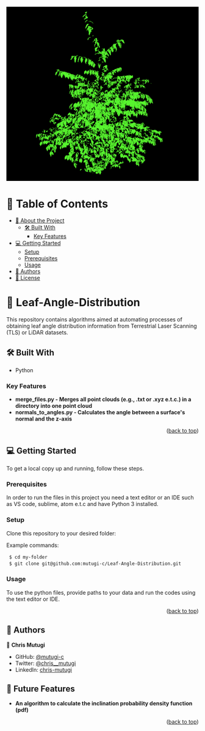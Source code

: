 <a name="readme-top"></a>

<div align="left">
  <img src="./assets/Ostrya_japonica.png" alt="logo" width="600"  height="auto" />
  <br/>
</div>

<!-- TABLE OF CONTENTS -->

# 📗 Table of Contents

- [📖 About the Project](#about-project)
  - [🛠 Built With](#built-with)
    - [Key Features](#key-features)
- [💻 Getting Started](#getting-started)
  - [Setup](#setup)
  - [Prerequisites](#prerequisites)
  - [Usage](#usage)
- [👥 Authors](#authors)
- [📝 License](#license)

<!-- PROJECT DESCRIPTION -->

# 📖 Leaf-Angle-Distribution <a name="about-project"></a>

This repository contains algorithms aimed at automating processes of obtaining leaf angle distribution information from Terrestrial Laser Scanning (TLS) or LiDAR datasets.

## 🛠 Built With <a name="built-with"></a>

- Python

### Key Features <a name="key-features"></a>

- **merge_files.py - Merges all point clouds (e.g., .txt or .xyz e.t.c.) in a directory into one point cloud**
- **normals_to_angles.py - Calculates the angle between a surface's normal and the z-axis**

<p align="right">(<a href="#readme-top">back to top</a>)</p>

## 💻 Getting Started <a name="getting-started"></a>

To get a local copy up and running, follow these steps.

### Prerequisites

In order to run the files in this project you need a text editor or an IDE such as VS code, sublime, atom e.t.c and have Python 3 installed.

### Setup

Clone this repository to your desired folder:

Example commands:

```sh
 $ cd my-folder
 $ git clone git@github.com:mutugi-c/Leaf-Angle-Distribution.git
```

### Usage

To use the python files, provide paths to your data and run the codes using the text editor or IDE.

<p align="right">(<a href="#readme-top">back to top</a>)</p>

<!-- AUTHORS -->

## 👥 Authors <a name="authors"></a>

👤 **Chris Mutugi**

- GitHub: [@mutugi-c](https://github.com/mutugi-c)
- Twitter: [@chris\_\_mutugi](https://twitter.com/chris__mutugi)
- LinkedIn: [chris-mutugi](https://www.linkedin.com/in/chris-mutugi-46594b123/)

<!-- FUTURE FEATURES -->

## 🔭 Future Features <a name="future-features"></a>

- **An algorithm to calculate the inclination probability density function (pdf)**

<p align="right">(<a href="#readme-top">back to top</a>)</p>
